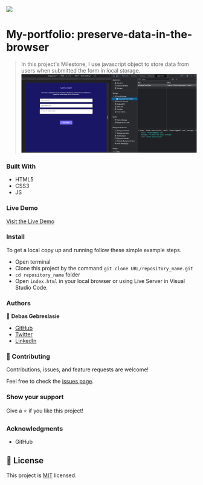 ![](https://img.shields.io/badge/Microverse-blueviolet)

# My-portfolio: preserve-data-in-the-browser

>In this project's Milestone, I use javascript object to store data from users when submitted the form in local storage.
![screenshot](./image/Screen-localstorage.png)

### Built With

- HTML5
- CSS3
- JS

### Live Demo

[Visit the Live Demo](https://debas-31.github.io/my-portfolio/)

### Install

To get a local copy up and running follow these simple example steps.
- Open terminal
- Clone this project by the command `git clone URL/repository_name.git`
- `cd repository_name` folder
- Open `index.html` in your local browser or using Live Server in Visual Studio Code.
### Authors

👤 **Debas Gebreslasie**

- [GitHub](https://github.com/Debas-31)
- [Twitter](https://twitter.com/DEBSH76956492)
- [LinkedIn](https://www.linkedin.com/in/debas-gebrengus-5256a2159/)

### 🤝 Contributing

Contributions, issues, and feature requests are welcome!

Feel free to check the [issues page](https://github.com/Debas-31/my-portfolio/issues).

### Show your support

Give a ⭐️ if you like this project!

### Acknowledgments
- GitHub 

## 📝 License

This project is [MIT](https://github.com/Debas-31/my-portfolio/blob/main/MIT.md) licensed.